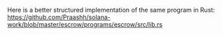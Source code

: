 Here is a better structured implementation of the same program in Rust: https://github.com/Praashh/solana-work/blob/master/escrow/programs/escrow/src/lib.rs
